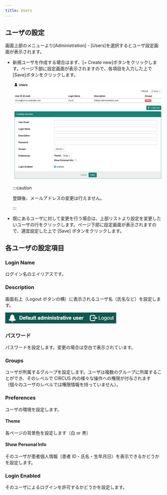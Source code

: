 ```yaml
---
title: Users
---
```


## ユーザの設定

画面上部のメニューより[Administration] - [Users]を選択するとユーザ設定画面が表示されます。

- 新規ユーザを作成する場合はまず、[+ Create new]ボタンをクリックします。ページ下部に設定画面が表示されますので、各項目を入力した上で[Save]ボタンをクリックします。

  ![Create new user](create-new-user.png)

  :::caution

  登録後、メールアドレスの変更は行えません。

  :::

- 既にあるユーザに対して変更を行う場合は、上部リストより設定を変更したいユーザの行をクリックします。ページ下部に設定画面が表示されますので、適宜設定した上で [Save] ボタンをクリックします。

## 各ユーザの設定項目

### Login Name

ログイン名のエイリアスです。

### Description

画面右上（Logout ボタンの横）に表示されるユーザ名（氏名など）を設定します。

![User description](user-description.png)

### パスワード

パスワードを設定します。変更の場合は空白で表示されています。

### Groups

ユーザが所属するグループを設定します。ユーザは複数のグループに所属することができ、そのレベルで CIRCUS 内の様々な操作への権限が付与されます（個々のユーザのレベルでは権限情報を持っていません）。

### Preferences

ユーザの環境を設定します。

#### Theme

各ページの背景色を設定します（白 or 黒）

#### Show Personal Info

そのユーザが患者個人情報（患者 ID・氏名・生年月日）を表示できるかどうかを設定します。

### Login Enabled

そのユーザによるログインを許可するかどうかを設定します。
